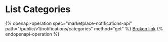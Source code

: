 # List Categories



{% openapi-operation spec="marketplace-notifications-api" path="/public/v1/notifications/categories" method="get" %}
[Broken link](broken-reference)
{% endopenapi-operation %}
